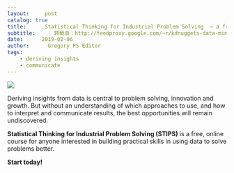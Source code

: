 ```yaml
---
layout:     post
catalog: true
title:      Statistical Thinking for Industrial Problem Solving  – a free online course
subtitle:      转载自：http://feedproxy.google.com/~r/kdnuggets-data-mining-analytics/~3/U2wMTr1YD_c/jmp-statistical-thinking-free-online-course.html
date:      2019-02-06
author:      Gregory PS Editor
tags:
    - deriving insights
    - communicate
---
```


![](http://feedproxy.google.com/images/jmp-statistical-thinking-645.jpg)


Deriving insights from data is central to problem solving, innovation and growth. But without an understanding of which approaches to use, and how to interpret and communicate results, the best opportunities will remain undiscovered. 

**Statistical Thinking for Industrial Problem Solving (STIPS)** is a free, online course for anyone interested in building practical skills in using data to solve problems better. 

**Start today!**
